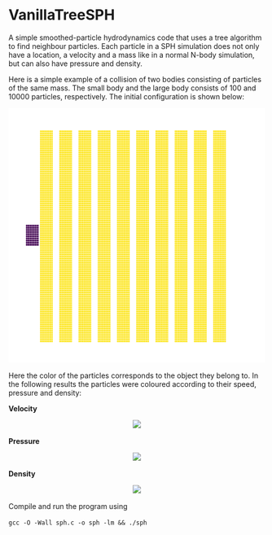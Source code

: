 # VanillaTreeSPH
A simple smoothed-particle hydrodynamics code that uses a tree algorithm to find neighbour particles. Each particle in a SPH simulation does not only have a location, a velocity and a mass like in a normal N-body simulation, but can also have pressure and density.

Here is a simple example of a collision of two bodies consisting of particles of the same mass. The small body and the large body consists of 100 and 10000 particles, respectively. The initial configuration is shown below:

<p align="center">
    <img src="https://github.com/KaiFabi/VanillaTreeSPH/blob/master/results/res_id_0.png" height="500">
</p>

Here the color of the particles corresponds to the object they belong to. In the following results the particles were coloured according to their speed, pressure and density:

**Velocity**
<p align="center">
    <img src="https://github.com/KaiFabi/VanillaTreeSPH/blob/master/results/sph_vel.gif" height="500">
</p>

**Pressure**
<p align="center">
    <img src="https://github.com/KaiFabi/VanillaTreeSPH/blob/master/results/sph_pressure.gif" height="500">
</p>

**Density**
<p align="center">
    <img src="https://github.com/KaiFabi/VanillaTreeSPH/blob/master/results/sph_rho.gif" height="500">
</p>


Compile and run the program using

`gcc -O -Wall sph.c -o sph -lm && ./sph`
